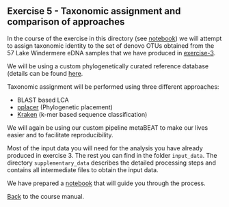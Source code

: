 ## Exercise 5 - Taxonomic assignment and comparison of approaches ##

In the course of the exercise in this directory (see [notebook](https://github.com/HullUni-bioinformatics/metabarcode-course-2016/blob/master/data/exercise-5/results_backup/Taxonomic_assignment.ipynb)) we will attempt to assign taxonomic identity to the set of denovo OTUs obtained from the 57 Lake Windermere eDNA samples that we have produced in [exercise-3](https://github.com/HullUni-bioinformatics/metabarcode-course-2016/tree/master/data/exercise-3).

We will be using a custom phylogenetically curated reference database (details can be found [here](https://github.com/HullUni-bioinformatics/metabarcode-course-2016/tree/master/data/exercise-5/supplementary_data/reference_db). 

Taxonomic assignment will be performed using three different approaches:
 - BLAST based LCA
 - [pplacer](http://matsen.fhcrc.org/pplacer/) (Phylogenetic placement)
 - [Kraken](http://ccb.jhu.edu/software/kraken/MANUAL.html) (k-mer based sequence classification)

We will again be using our custom pipeline metaBEAT to make our lives easier and to facilitate reproducibility. 

Most of the input data you will need for the analysis you have already produced in exercise 3. The rest you can find in the folder `input_data`. The directory `supplementary_data` describes the detailed processing steps and contains all intermediate files to obtain the input data.

We have prepared a [notebook](https://github.com/HullUni-bioinformatics/metabarcode-course-2016/blob/master/data/exercise-5/results_backup/Taxonomic_assignment.ipynb) that will guide you through the process.


[Back](https://docs.google.com/document/d/1h9d0JrTsDLzsOV5klMkD47807dWTmcXN3uxoYp0ei64/edit#heading=h.wgy7cwfmxgon) to the course manual.
